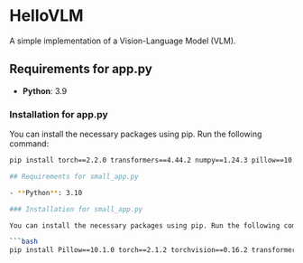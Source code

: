 # HelloVLM

A simple implementation of a Vision-Language Model (VLM).

## Requirements for app.py

- **Python**: 3.9

### Installation for app.py

You can install the necessary packages using pip. Run the following command:

```bash
pip install torch==2.2.0 transformers==4.44.2 numpy==1.24.3 pillow==10.3.0 streamlit

## Requirements for small_app.py

- **Python**: 3.10

### Installation for small_app.py

You can install the necessary packages using pip. Run the following command:

```bash
pip install Pillow==10.1.0 torch==2.1.2 torchvision==0.16.2 transformers==4.40.0 sentencepiece==0.1.99 decord streamlit

